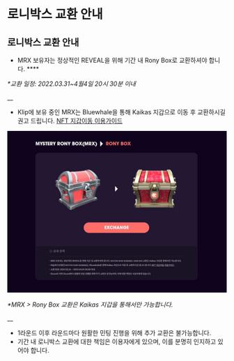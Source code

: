 # 로니박스 교환 안내

## 로니박스 교환 안내

* MRX 보유자는 정상적인 REVEAL을 위해 기간 내 Rony Box로 교환하셔야 합니다. ****&#x20;

_\*교환 일정: 2022.03.31\~4월4일 20시 30분 이내_

__

* Klip에 보유 중인 MRX는 Bluewhale을 통해 Kaikas 지갑으로 이동 후 교환하시길 권고 드립니다. [NFT 지갑이동 이용가이드](https://documents.neuronswap.com/neuronswap/v/copy-of-neuronswap/undefined-2/nft)

![](../.gitbook/assets/exchange.JPG)

_\*MRX > Rony Box 교환은 Kaikas 지갑을 통해서만 가능합니다._

__

* 1라운드 이후 라운드마다 원활한 민팅 진행을 위해 추가 교환은 불가능합니다.&#x20;
* 기간 내 로니박스 교환에 대한 책임은 이용자에게 있으며, 이를 분명히 인지하고 있어야 합니다.
